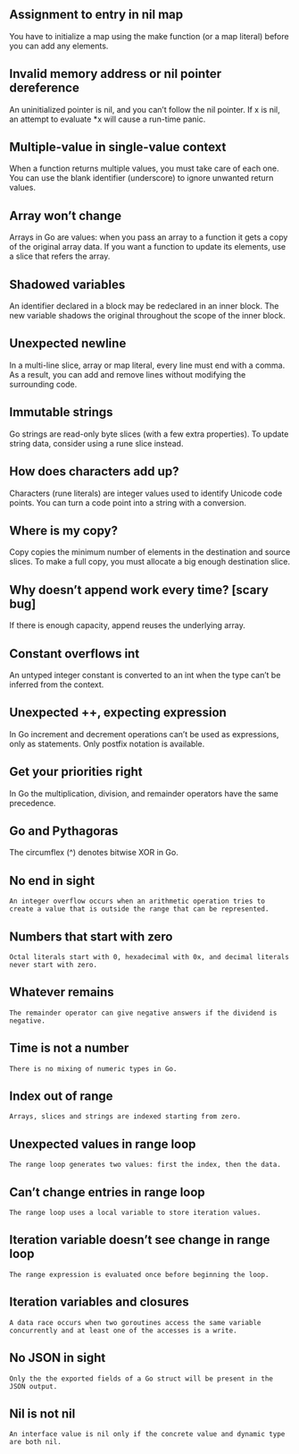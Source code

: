 
## Assignment to entry in nil map
You have to initialize a map using the make function (or a map literal) before
you can add any elements.

## Invalid memory address or nil pointer dereference
An uninitialized pointer is nil, and you can’t follow the nil pointer. If x is
nil, an attempt to evaluate *x will cause a run-time panic.

## Multiple-value in single-value context
When a function returns multiple values, you must take care of each one. You can
use the blank identifier (underscore) to ignore unwanted return values.

## Array won’t change

Arrays in Go are values: when you pass an array to a function it gets a copy of
the original array data. If you want a function to update its elements, use a
slice that refers the array.

## Shadowed variables
An identifier declared in a block may be redeclared in an inner block. The new
variable shadows the original throughout the scope of the inner block.

## Unexpected newline
In a multi-line slice, array or map literal, every line must end with a comma.
As a result, you can add and remove lines without modifying the surrounding
code.

## Immutable strings
Go strings are read-only byte slices (with a few extra properties). To update
string data, consider using a rune slice instead.

## How does characters add up?
Characters (rune literals) are integer values used to identify Unicode code
points. You can turn a code point into a string with a conversion.

## Where is my copy?
Copy copies the minimum number of elements in the destination and source slices.
To make a full copy, you must allocate a big enough destination slice.

## Why doesn’t append work every time? [scary bug]
If there is enough capacity, append reuses the underlying array.

## Constant overflows int
An untyped integer constant is converted to an int when the type can’t be
inferred from the context.

## Unexpected ++, expecting expression
In Go increment and decrement operations can’t be used as expressions, only as
statements. Only postfix notation is available.

## Get your priorities right

In Go the multiplication, division, and remainder operators have the same
precedence.

## Go and Pythagoras

The circumflex (^) denotes bitwise XOR in Go.

 ## No end in sight
    An integer overflow occurs when an arithmetic operation tries to create a value that is outside the range that can be represented.
    
## Numbers that start with zero
    Octal literals start with 0, hexadecimal with 0x, and decimal literals never start with zero.

## Whatever remains
    The remainder operator can give negative answers if the dividend is negative.

## Time is not a number
    There is no mixing of numeric types in Go.
    
## Index out of range
    Arrays, slices and strings are indexed starting from zero.

## Unexpected values in range loop
    The range loop generates two values: first the index, then the data.

## Can’t change entries in range loop
    The range loop uses a local variable to store iteration values.
    
## Iteration variable doesn’t see change in range loop
    The range expression is evaluated once before beginning the loop.

## Iteration variables and closures
    A data race occurs when two goroutines access the same variable concurrently and at least one of the accesses is a write.

## No JSON in sight
    Only the the exported fields of a Go struct will be present in the JSON output.

## Nil is not nil
    An interface value is nil only if the concrete value and dynamic type are both nil.
